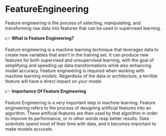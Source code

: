 # FeatureEngineering

  Feature engineering is the process of selecting, manipulating, and transforming raw data into features that can be used in supervised learning.

👉 **What is Feature Engineering?**

  Feature engineering is a machine learning technique that leverages data to create new variables that aren’t in the training set. It can produce new features for both supervised and unsupervised learning, with the goal of simplifying and speeding up data transformations while also enhancing model accuracy. Feature engineering is required when working with machine learning models. Regardless of the data or architecture, a terrible feature will have a direct impact on your model.

👉 **Importance Of Feature Engineering**

   Feature Engineering is a very important step in machine learning. Feature engineering refers to the process of designing artificial features into an algorithm. These artificial features are then used by that algorithm in order to improve its performance, or in other words reap better results. Data scientists spend most of their time with data, and it becomes important to make models accurate.
